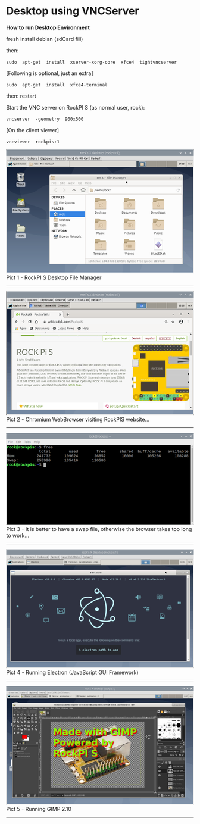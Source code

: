 # Desktop using VNCServer
**How to run Desktop Environment**  
  
fresh install debian (sdCard fill)  
  
then:  
```  
sudo  apt-get  install  xserver-xorg-core  xfce4  tightvncserver  
```

[Following is optional, just an extra]  
```
sudo  apt-get  install  xfce4-terminal
```
  
then: restart  
  
  
Start the VNC server on RockPI S (as normal user, rock):  
```
vncserver  -geometry  900x500  
```
  
  
[On the client viewer]  
```
vncviewer  rockpis:1  
```
  
  
![](img/rockpis-vnc-GUI.png)  
Pict 1 - RockPI S Desktop File Manager  
  
-----
  
  
![](img/RockPIS-chromium-browser-VNC.png)  
Pict 2 - Chromium WebBrowser visiting RockPIS website...  
  
-----
![](img/RockPIS-browser-SWAP.png)  
Pict 3 - It is better to have a swap file, otherwise the browser takes too long to work...  
  
-----
  
  
![](img/RockPIS-vnc-electron.png)  
Pict 4 - Running Electron (JavaScript GUI Framework)  
  
-----
  
  
![](img/GIMP-vnc.png)  
Pict 5 - Running GIMP 2.10  
  
-----
  
  

